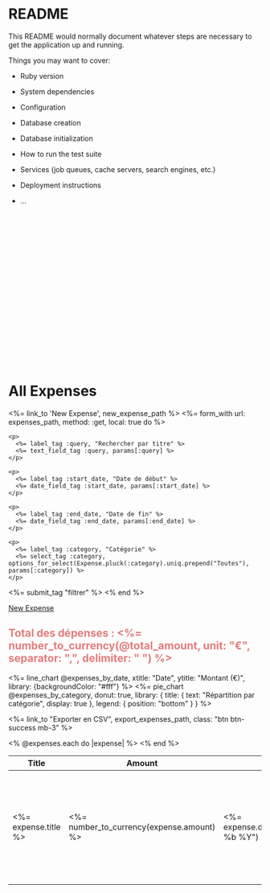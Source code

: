 # README

This README would normally document whatever steps are necessary to get the
application up and running.

Things you may want to cover:

* Ruby version

* System dependencies

* Configuration

* Database creation

* Database initialization

* How to run the test suite

* Services (job queues, cache servers, search engines, etc.)

* Deployment instructions


* ...

<div id="chart-3" style="height: 300px; width: 100%; text-align: center; color: #999; line-height: 300px; font-size: 14px; font-family: 'Lucida Grande', 'Lucida Sans Unicode', Verdana, Arial, Helvetica, sans-serif;"><canvas width="2754" height="600" style="display: block; box-sizing: border-box; height: 300px; width: 1377px;"></canvas></div>


<h1>All Expenses</h1>
<%= link_to 'New Expense', new_expense_path %>
<%= form_with url: expenses_path, method: :get, local: true do %>

    <p>
      <%= label_tag :query, "Rechercher par titre" %>
      <%= text_field_tag :query, params[:query] %>
    </p>

    <p>
      <%= label_tag :start_date, "Date de début" %>
      <%= date_field_tag :start_date, params[:start_date] %>
    </p>

    <p>
      <%= label_tag :end_date, "Date de fin" %>
      <%= date_field_tag :end_date, params[:end_date] %>
    </p>

    <p>
      <%= label_tag :category, "Catégorie" %>
      <%= select_tag :category, options_for_select(Expense.pluck(:category).uniq.prepend("Toutes"), params[:category]) %>
    </p>


  <%= submit_tag "filtrer" %>
<% end %>

<a href="/expenses/new">New Expense</a>
<h2 style="color:rgba(209, 24, 24, 0.57);">Total des dépenses : <%= number_to_currency(@total_amount, unit: "€", separator: ",", delimiter: " ") %></h2>
</div>
<%= line_chart @expenses_by_date, xtitle: "Date", ytitle: "Montant (€)", library: {backgroundColor: "#fff"} %>
<%= pie_chart @expenses_by_category, donut: true, library: {
  title: { text: "Répartition par catégorie", display: true },
  legend: { position: "bottom" }
} %>

<%= link_to "Exporter en CSV", export_expenses_path, class: "btn btn-success mb-3" %>

<table class="table table-striped">
  <thead>
    <tr>
      <th>Title</th>
      <th>Amount</th>
      <th>Date</th>
      <th>Category</th>
      <th>Actions</th>
    </tr>
  </thead>
  <tbody>
    <% @expenses.each do |expense| %>
      <tr>
        <td><%= expense.title %></td>
        <td><%= number_to_currency(expense.amount) %></td>
        <td><%= expense.date.strftime("%d %b %Y") %></td>
        <td><%= expense.category %></td>
        <td>
          <%= link_to 'Show', expense_path(expense), class: "btn btn-info" %>
          <%= link_to 'Edit', edit_expense_path(expense), class: "btn btn-warning" %>
          <%= link_to 'Delete', expense_path(expense), method: :delete, data: { confirm: 'Are you sure?' }, class: "btn btn-danger" %>
        </td>
      </tr>
    <% end %>
  </tbody>
</table>



